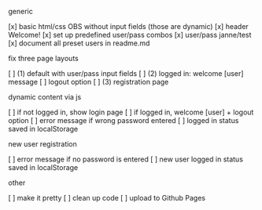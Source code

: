 generic

[x] basic html/css OBS without input fields (those are dynamic)
[x] header Welcome!
[x] set up predefined user/pass combos
[x] user/pass janne/test
[x] document all preset users in readme.md


fix three page layouts

[ ] (1) default with user/pass input fields
[ ] (2) logged in: welcome [user] message 
[ ] logout option
[ ] (3) registration page


dynamic content via js

[ ] if not logged in, show login page
[ ] if logged in, welcome [user] + logout option
[ ] error message if wrong password entered
[ ] logged in status saved in localStorage


new user registration

[ ] error message if no password is entered
[ ] new user logged in status saved in localStorage


other

[ ] make it pretty
[ ] clean up code
[ ] upload to Github Pages